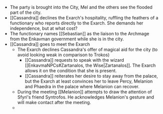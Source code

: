 - The party is brought into the City, Mel and the others see the flooded part of the city.
- [[Cassandra]] declines the Exarch's hospitality, ruffling the feathers of a functionary who reports directly to the Exarch.  She demands her independence, but at what cost?
- The functionary names [[Sebastian]] as the liaison to the Archmage from the Enkavman government while she is in the city.
- [[Cassandra]] goes to meet the Exarch
	- The Exarch declines Cassandra's offer of magical aid for the city (to avoid looking weak in comparison to Trokos)
		- [[Cassandra]] requests to speak with the wizard [[EnkavmaNPCs#Zartanalos, the Wise|Zartanalos]].  The Exarch allows it on the condition that she is present.
		- [[Cassandra]] reiterates her desire to stay away from the palace, but the Exarch at least convinces her to leave Percy, Melanion and Phaedra in the palace where Melanion can recover.
	- During the meeting [[Melanion]] attempts to draw the attention of Sfyri's friend Syntrofos.  He acknowledges Melanion's gesture and will make contact after the meeting.
	- 
